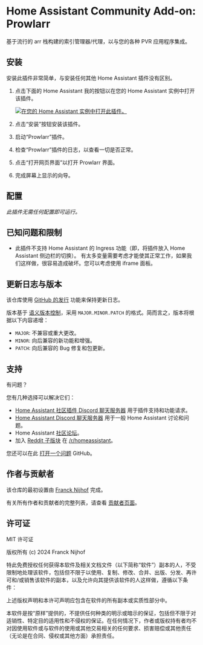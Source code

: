 # Home Assistant Community Add-on: Prowlarr

基于流行的 arr 栈构建的索引管理器/代理，以与您的各种 PVR 应用程序集成。

## 安装

安装此插件非常简单，与安装任何其他 Home Assistant 插件没有区别。

1. 点击下面的 Home Assistant 我的按钮以在您的 Home Assistant 实例中打开该插件。

   [![在您的 Home Assistant 实例中打开此插件。][addon-badge]][addon]

1. 点击“安装”按钮安装该插件。
1. 启动“Prowlarr”插件。
1. 检查“Prowlarr”插件的日志，以查看一切是否正常。
1. 点击“打开网页界面”以打开 Prowlarr 界面。
1. 完成屏幕上显示的向导。

## 配置

_此插件无需任何配置即可运行。_

## 已知问题和限制

- 此插件不支持 Home Assistant 的 Ingress 功能（即，将插件放入 Home Assistant 侧边栏的切换）。
  有太多变量需要考虑才能使其正常工作，如果我们这样做，很容易造成破坏。您可以考虑使用 iframe 面板。

## 更新日志与版本

该仓库使用 [GitHub 的发行][releases] 功能来保持更新日志。

版本基于 [语义版本控制][semver]，采用 `MAJOR.MINOR.PATCH` 的格式。简而言之，版本将根据以下内容递增：

- `MAJOR`: 不兼容或重大更改。
- `MINOR`: 向后兼容的新功能和增强。
- `PATCH`: 向后兼容的 Bug 修复和包更新。

## 支持

有问题？

您有几种选择可以解决它们：

- [Home Assistant 社区插件 Discord 聊天服务器][discord] 用于插件支持和功能请求。
- [Home Assistant Discord 聊天服务器][discord-ha] 用于一般 Home Assistant 讨论和问题。
- Home Assistant [社区论坛][forum]。
- 加入 [Reddit 子版块][reddit] 在 [/r/homeassistant][reddit]。

您还可以在此 [打开一个问题][issue] GitHub。

## 作者与贡献者

该仓库的最初设置由 [Franck Nijhof][frenck] 完成。

有关所有作者和贡献者的完整列表，请查看 [贡献者页面][contributors]。

## 许可证

MIT 许可证

版权所有 (c) 2024 Franck Nijhof

特此免费授权任何获得本软件及相关文档文件（以下简称“软件”）副本的人，不受限制地处理该软件，包括但不限于以使用、复制、修改、合并、出版、分发、再许可和/或销售该软件的副本，以及允许向其提供该软件的人这样做，遵循以下条件：

上述版权声明和本许可声明应包含在软件的所有副本或实质性部分中。

本软件是按“原样”提供的，不提供任何种类的明示或暗示的保证，包括但不限于对适销性、特定目的适用性和不侵权的保证。在任何情况下，作者或版权持有者均不对因使用软件或与软件的使用或其他交易相关的任何要求、损害赔偿或其他责任（无论是在合同、侵权或其他方面）承担责任。

[addon-badge]: https://my.home-assistant.io/badges/supervisor_addon.svg
[addon]: https://my.home-assistant.io/redirect/supervisor_addon/?addon=a0d7b954_prowlarr&repository_url=https%3A%2F%2Fgithub.com%2Fhassio-addons%2Frepository
[contributors]: https://github.com/hassio-addons/addon-prowlarr/graphs/contributors
[discord-ha]: https://discord.gg/c5DvZ4e
[discord]: https://discord.me/hassioaddons
[forum]: https://community.home-assistant.io/t/?u=frenck
[frenck]: https://github.com/frenck
[issue]: https://github.com/hassio-addons/addon-prowlarr/issues
[reddit]: https://reddit.com/r/homeassistant
[releases]: https://github.com/hassio-addons/addon-prowlarr/releases
[semver]: http://semver.org/spec/v2.0.0.html